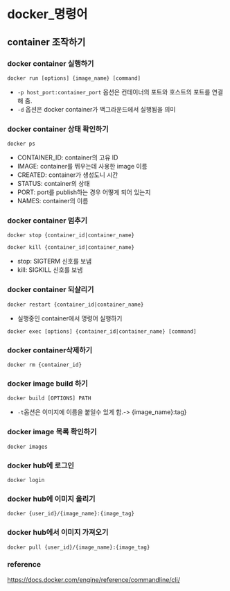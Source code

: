 # docker_명령어
## container 조작하기
### docker container 실행하기
```shell
docker run [options] {image_name} [command]
```
- ```-p host_port:container_port``` 옵션은 컨테이너의 포트와 호스트의 포트를 연결해 줌.
- ```-d``` 옵션은 docker container가 백그라운드에서 실행됨을 의미

### docker container 상태 확인하기
```shell
docker ps
```
- CONTAINER_ID: container의 고유 ID
- IMAGE: container를 뛰우는데 사용한 image 이름
- CREATED: container가 생성도니 시간
- STATUS: container의 상태
- PORT: port를 publish하는 경우 어떻게 되어 있는지
- NAMES: container의 이름
  
### docker container 멈추기
```shell
docker stop {container_id|container_name}
```
```shell
docker kill {container_id|container_name}
```
- stop: SIGTERM 신호를 보냄
- kill: SIGKILL 신호를 보냄

### docker container 되살리기
```shell
docker restart {container_id|container_name}
```

- 실행중인 container에서 명령어 실행하기
```shell
docker exec [options] {container_id|container_name} [command]
```

### docker container삭제하기
```shell
docker rm {container_id}
```

### docker image build 하기
```shell
docker build [OPTIONS] PATH
```
- ```-t```옵션은 이미지에 이름을 붙일수 있게 함.-> {image_name}:tag}

### docker image 목록 확인하기
```shell
docker images
```

### docker hub에 로그인
```shell
docker login
```

### docker hub에 이미지 올리기
```shell
docker {user_id}/{image_name}:{image_tag}
```

### docker hub에서 이미지 가져오기
```shell
docker pull {user_id}/{image_name}:{image_tag}
```

### reference
https://docs.docker.com/engine/reference/commandline/cli/
